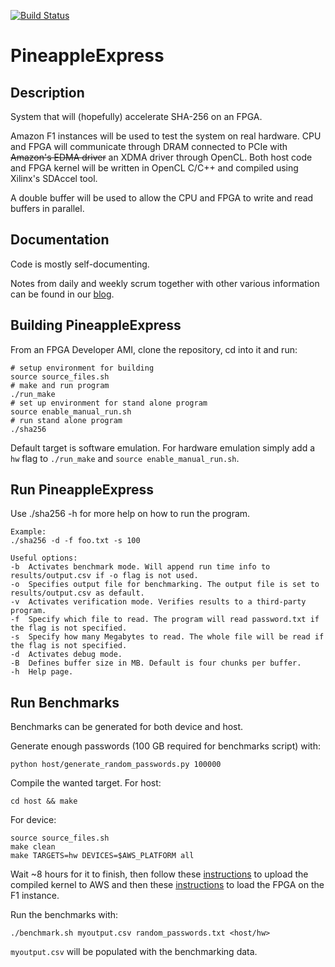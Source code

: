 [![Build Status](https://travis-ci.org/dowenberghmark/PineappleExpress.svg?branch=master)](https://travis-ci.org/dowenberghmark/PineappleExpress)

# PineappleExpress

## Description
System that will (hopefully) accelerate SHA-256 on an FPGA.

Amazon F1 instances will be used to test the system on real hardware. CPU and FPGA will communicate through DRAM connected to PCIe with ~~Amazon's EDMA driver~~ an XDMA driver through OpenCL. Both host code and FPGA kernel will be written in OpenCL C/C++ and compiled using Xilinx's SDAccel tool.

A double buffer will be used to allow the CPU and FPGA to write and read buffers in parallel.

## Documentation
Code is mostly self-documenting.

Notes from daily and weekly scrum together with other various information can be found in our [blog](https://pineappleblogg.wordpress.com/).

## Building PineappleExpress
From an FPGA Developer AMI, clone the repository, cd into it and run:

```
# setup environment for building
source source_files.sh
# make and run program
./run_make
# set up environment for stand alone program
source enable_manual_run.sh
# run stand alone program
./sha256
```

Default target is software emulation. For hardware emulation simply add a `hw` flag to `./run_make` and `source enable_manual_run.sh`.

## Run PineappleExpress
Use ./sha256 -h for more help on how to run the program.

```
Example:
./sha256 -d -f foo.txt -s 100
```
```
Useful options:
-b  Activates benchmark mode. Will append run time info to results/output.csv if -o flag is not used.
-o  Specifies output file for benchmarking. The output file is set to results/output.csv as default.
-v  Activates verification mode. Verifies results to a third-party program.
-f  Specify which file to read. The program will read password.txt if the flag is not specified.
-s  Specify how many Megabytes to read. The whole file will be read if the flag is not specified.
-d  Activates debug mode.
-B  Defines buffer size in MB. Default is four chunks per buffer.
-h  Help page.
```

## Run Benchmarks
Benchmarks can be generated for both device and host.

Generate enough passwords (100 GB required for benchmarks script) with:

`python host/generate_random_passwords.py 100000`

Compile the wanted target. For host:

`cd host && make`

For device:
```
source source_files.sh
make clean
make TARGETS=hw DEVICES=$AWS_PLATFORM all
```
Wait ~8 hours for it to finish, then follow these [instructions](https://github.com/aws/aws-fpga/blob/master/SDAccel/README.md#createafi) to upload the compiled kernel to AWS and then these [instructions](https://github.com/aws/aws-fpga/tree/master/hdk/cl/examples#step-by-step-guide-how-to-load-and-test-a-registered-afi-from-within-an-f1-instance) to load the FPGA on the F1 instance.

Run the benchmarks with:

`./benchmark.sh myoutput.csv random_passwords.txt <host/hw>`

`myoutput.csv` will be populated with the benchmarking data.
